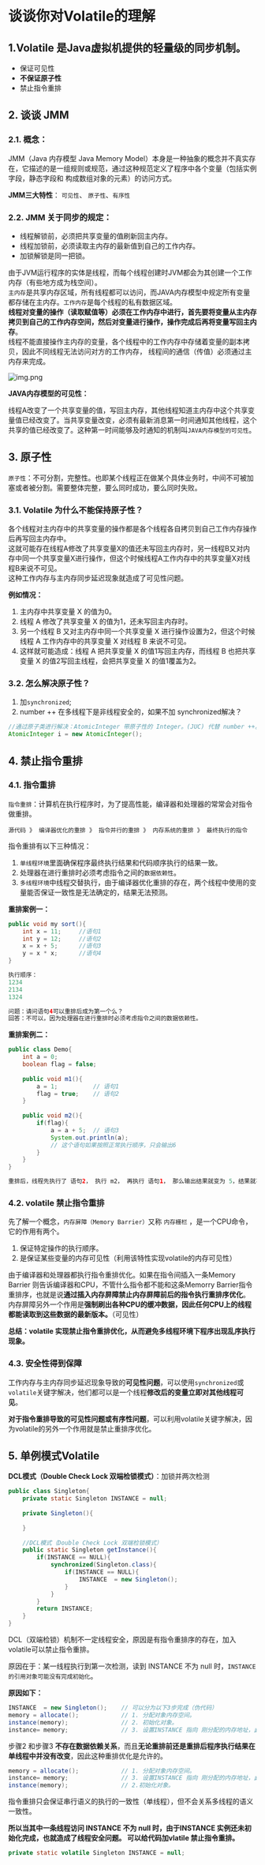 # 谈谈你对Volatile的理解
## 1.Volatile 是Java虚拟机提供的轻量级的同步机制。
- 保证可见性
- **不保证原子性**
- 禁止指令重排

## 2. 谈谈 JMM
### 2.1. 概念：
JMM（Java 内存模型 Java Memory Model）本身是一种抽象的概念并不真实存在，它描述的是一组规则或规范，通过这种规范定义了程序中各个变量（包括实例字段，静态字段和 构成数组对象的元素）的访问方式。

**JMM三大特性**： `可见性`、 `原子性`、`有序性`

### 2.2. JMM 关于同步的规定：
- 线程解锁前，必须把共享变量的值刷新回主内存。
- 线程加锁前，必须读取主内存的最新值到自己的工作内存。
- 加锁解锁是同一把锁。

由于JVM运行程序的实体是线程，而每个线程创建时JVM都会为其创建一个工作内存（有些地方成为栈空间）。<br/>
`主内存`是共享内存区域，所有线程都可以访问，而JAVA内存模型中规定所有变量都存储在主内存。`工作内存`是每个线程的私有数据区域。<br/>
**线程对变量的操作（读取赋值等）必须在工作内存中进行，首先要将变量从主内存拷贝到自己的工作内存空间，然后对变量进行操作，操作完成后再将变量写回主内存**。<br/>
线程不能直接操作主内存的变量，各个线程中的工作内存中存储着变量的副本拷贝，因此不同线程无法访问对方的工作内存， 线程间的通信（传值）必须通过主内存来完成。

![img.png](image/img.png)

**JAVA内存模型的可见性：**

线程A改变了一个共享变量的值，写回主内存，其他线程知道主内存中这个共享变量值已经改变了。当共享变量改变，必须有最新消息第一时间通知其他线程，这个共享的值已经改变了。这种第一时间能够及时通知的机制叫`JAVA内存模型的可见性`。


## 3. 原子性
`原子性`：不可分割，完整性。也即某个线程正在做某个具体业务时，中间不可被加塞或者被分割。需要整体完整，要么同时成功，要么同时失败。

### 3.1. Volatile 为什么不能保持原子性？

各个线程对主内存中的共享变量的操作都是各个线程各自拷贝到自己工作内存操作后再写回主内存中。<br/>
这就可能存在线程A修改了共享变量X的值还未写回主内存时，另一线程B又对内存中同一个共享变量X进行操作，但这个时候线程A工作内存中的共享变量X对线程B来说不可见。<br/>
这种工作内存与主内存同步延迟现象就造成了可见性问题。

**例如情况：**
1. 主内存中共享变量 X 的值为0。
2. 线程 A 修改了共享变量 X 的值为1，还未写回主内存时。
3. 另一个线程 B 又对主内存中同一个共享变量 X 进行操作设置为2，但这个时候线程 A 工作内存中的共享变量 X 对线程 B 来说不可见。
4. 这样就可能造成：线程 A 把共享变量 X 的值1写回主内存，而线程 B 也把共享变量 X 的值2写回主线程，会把共享变量 X 的值1覆盖为2。

### 3.2. 怎么解决原子性？
1. 加`synchronized`;
2. number ++ 在多线程下是非线程安全的，如果不加 synchronized解决？
```java
//通过原子类进行解决：AtomicInteger 带原子性的 Integer。(JUC) 代替 number ++。
AtomicInteger i = new AtomicInteger();
```

## 4. 禁止指令重排
### 4.1. 指令重排
`指令重排`：计算机在执行程序时，为了提高性能，编译器和处理器的常常会对指令做重排。
```
源代码 》 编译器优化的重排 》 指令并行的重排 》 内存系统的重排 》 最终执行的指令
```

指令重排有以下三种情况：
1. `单线程环境`里面确保程序最终执行结果和代码顺序执行的结果一致。
2. 处理器在进行重排时必须考虑指令之间的`数据依赖性`。
3. `多线程环境`中线程交替执行，由于编译器优化重排的存在，两个线程中使用的变量能否保证一致性是无法确定的，结果无法预测。


**重排案例一：**
```java
public void my sort(){
    int x = 11;     //语句1
    int y = 12;     //语句2
    x = x + 5;      //语句3
    y = x * x;      //语句4
}

执行顺序：
1234
2134
1324

问题：请问语句4可以重排后成为第一个么？
回答：不可以，因为处理器在进行重排时必须考虑指令之间的数据依赖性。
```

**重排案例二：**
```java
public class Demo{
    int a = 0;
    boolean flag = false;
    
    public void m1(){
        a = 1;          // 语句1
        flag = true;    // 语句2
    }
    
    public void m2(){
        if(flag){
            a = a + 5;  // 语句3
            System.out.println(a);
            // 这个语句如果按照正常执行顺序，只会输出6
        }
    }
}

重排后，线程先执行了 语句2， 执行 m2， 再执行 语句1， 那么输出结果就变为 5，结果就不正确。
```


### 4.2. volatile 禁止指令重排

先了解一个概念，`内存屏障（Memory Barrier）`又称 `内存栅栏` ，是一个CPU命令，它的作用有两个。
1. 保证特定操作的执行顺序。
2. 是保证某些变量的内存可见性（利用该特性实现volatile的内存可见性）

由于编译器和处理器都执行指令重排优化。如果在指令间插入一条Memory Barrier 则告诉编译器和CPU，不管什么指令都不能和这条Memorry Barrier指令重排序，也就是说**通过插入内存屏障禁止内存屏障前后的指令执行重排序优化**。<br/>
内存屏障另外一个作用是**强制刷出各种CPU的缓冲数据，因此任何CPU上的线程都能读取到这些数据的最新版本。**（可见性）

**总结：volatile 实现禁止指令重排优化，从而避免多线程环境下程序出现乱序执行现象。**

### 4.3. 安全性得到保障

工作内存与主内存同步延迟现象导致的**可见性问题**，可以使用`synchronized`或`volatile`关键字解决，他们都可以是一个线程**修改后的变量立即对其他线程可见**。<br/>

**对于指令重排导致的可见性问题或有序性问题**，可以利用volatile关键字解决，因为volatile的另外一个作用就是禁止重排序优化。


## 5. 单例模式Volatile
**DCL模式（Double Check Lock 双端检锁模式）**：加锁并两次检测
```java
public class Singleton{ 
    private static Singleton INSTANCE = null;
    
    private Singleton(){
        
    }
    
    //DCL模式（Double Check Lock 双端检锁模式）
    public static Singleton getInstance(){
        if(INSTANCE == NULL){
            synchronized(Singleton.class){
                if(INSTANCE == NULL){
                    INSTANCE  = new Singleton();
                }
            }
        }
        return INSTANCE;
    }   
}
```

DCL（双端检锁）机制不一定线程安全，原因是有指令重排序的存在，加入volatile可以禁止指令重排。

原因在于：某一线程执行到第一次检测，读到 INSTANCE 不为 null 时，`INSTANCE 的引用对象可能没有完成初始化`。

**原因如下：**
```java
INSTANCE  = new Singleton();    // 可以分为以下3步完成（伪代码）
memory = allocate(); 	        // 1. 分配对象内存空间。
instance(memory);               // 2. 初始化对象。
instance= memory;               // 3. 设置INSTANCE 指向 刚分配的内存地址，此时 instance !=  null。
```

步骤2 和步骤3 **不存在数据依赖关系**，而且**无论重排前还是重排后程序执行结果在单线程中并没有改变**，因此这种重排优化是允许的。

```java
memory = allocate();            // 1. 分配对象内存空间。
instance= memory;               // 3. 设置INSTANCE 指向 刚分配的内存地址，此时 instance !=  null，但是对象还未初始化完成！
instance(memory);               // 2.初始化对象。
```

指令重排只会保证串行语义的执行的一致性（单线程），但不会关系多线程的语义一致性。

**所以当其中一条线程访问 INSTANCE 不为 null 时，由于INSTANCE 实例还未初始化完成，也就造成了线程安全问题。
可以给代码加vlatile 禁止指令重排。**

```java
private static volatile Singleton INSTANCE = null;
```
